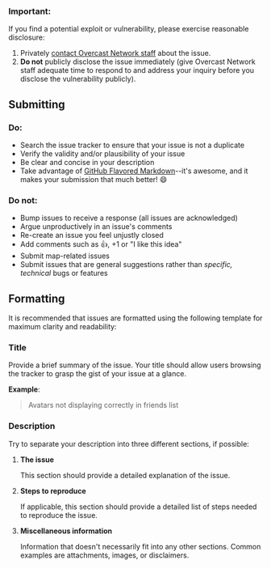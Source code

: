### Important:

If you find a potential exploit or vulnerability, please exercise reasonable disclosure:

1. Privately [contact Overcast Network staff](mailto:support@oc.tc?subject=Important%20security%20vulnerability) about the issue.
2. **Do not** publicly disclose the issue immediately (give Overcast Network staff adequate time to respond to and address your inquiry before you disclose the vulnerability publicly).

## Submitting

### Do:

* Search the issue tracker to ensure that your issue is not a duplicate
* Verify the validity and/or plausibility of your issue
* Be clear and concise in your description
* Take advantage of [GitHub Flavored Markdown](http://github.github.com/github-flavored-markdown/)--it's awesome, and it makes your submission that much better! :smile:

### Do not:

* Bump issues to receive a response (all issues are acknowledged)
* Argue unproductively in an issue's comments
* Re-create an issue you feel unjustly closed
* Add comments such as :+1:, +1 or "I like this idea"
* Submit map-related issues
* Submit issues that are general suggestions rather than *specific, technical* bugs or features

## Formatting

It is recommended that issues are formatted using the following template for maximum clarity and readability:

### Title

Provide a brief summary of the issue. Your title should allow users browsing the tracker to grasp the gist of your issue at a glance.

**Example**:

> Avatars not displaying correctly in friends list

### Description

Try to separate your description into three different sections, if possible:

1. **The issue**

    This section should provide a detailed explanation of the issue.

2. **Steps to reproduce**

    If applicable, this section should provide a detailed list of steps needed to reproduce the issue.

3. **Miscellaneous information**

    Information that doesn't necessarily fit into any other sections. Common examples are attachments, images, or disclaimers.
